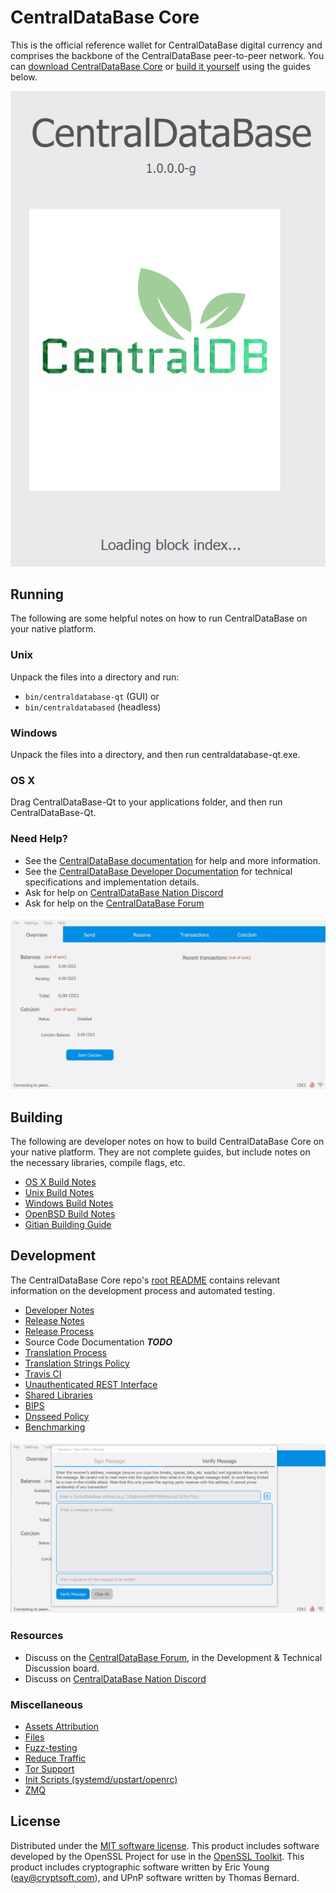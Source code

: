 CentralDataBase Core
==========

This is the official reference wallet for CentralDataBase digital currency and comprises the backbone of the CentralDataBase peer-to-peer network. You can [download CentralDataBase Core](https://www.centraldatabase.org/downloads/) or [build it yourself](#building) using the guides below.

![login](https://raw.githubusercontent.com/Centraldb/CDCI/main/screenshot/2023-08-05%2013-28-56-814.png)

Running
---------------------
The following are some helpful notes on how to run CentralDataBase on your native platform.

### Unix

Unpack the files into a directory and run:

- `bin/centraldatabase-qt` (GUI) or
- `bin/centraldatabased` (headless)

### Windows

Unpack the files into a directory, and then run centraldatabase-qt.exe.

### OS X

Drag CentralDataBase-Qt to your applications folder, and then run CentralDataBase-Qt.

### Need Help?

* See the [CentralDataBase documentation](https://docs.centraldatabase.org)
for help and more information.
* See the [CentralDataBase Developer Documentation](https://centraldatabase-docs.github.io/) 
for technical specifications and implementation details.
* Ask for help on [CentralDataBase Nation Discord](http://centraldatabasechat.org)
* Ask for help on the [CentralDataBase Forum](https://centraldatabase.org/forum)

![home](https://raw.githubusercontent.com/Centraldb/CDCI/main/screenshot/2023-08-05%2013-24-53-254.jpg)

Building
---------------------
The following are developer notes on how to build CentralDataBase Core on your native platform. They are not complete guides, but include notes on the necessary libraries, compile flags, etc.

- [OS X Build Notes](build-osx.md)
- [Unix Build Notes](build-unix.md)
- [Windows Build Notes](build-windows.md)
- [OpenBSD Build Notes](build-openbsd.md)
- [Gitian Building Guide](gitian-building.md)

Development
---------------------
The CentralDataBase Core repo's [root README](/README.md) contains relevant information on the development process and automated testing.

- [Developer Notes](developer-notes.md)
- [Release Notes](release-notes.md)
- [Release Process](release-process.md)
- Source Code Documentation ***TODO***
- [Translation Process](translation_process.md)
- [Translation Strings Policy](translation_strings_policy.md)
- [Travis CI](travis-ci.md)
- [Unauthenticated REST Interface](REST-interface.md)
- [Shared Libraries](shared-libraries.md)
- [BIPS](bips.md)
- [Dnsseed Policy](dnsseed-policy.md)
- [Benchmarking](benchmarking.md)

![vr trx](https://raw.githubusercontent.com/Centraldb/CDCI/main/screenshot/2023-08-05%2013-27-10-832.jpg)

### Resources
* Discuss on the [CentralDataBase Forum](https://centraldatabase.org/forum), in the Development & Technical Discussion board.
* Discuss on [CentralDataBase Nation Discord](http://centraldatabasechat.org)

### Miscellaneous
- [Assets Attribution](assets-attribution.md)
- [Files](files.md)
- [Fuzz-testing](fuzzing.md)
- [Reduce Traffic](reduce-traffic.md)
- [Tor Support](tor.md)
- [Init Scripts (systemd/upstart/openrc)](init.md)
- [ZMQ](zmq.md)

License
---------------------
Distributed under the [MIT software license](/COPYING).
This product includes software developed by the OpenSSL Project for use in the [OpenSSL Toolkit](https://www.openssl.org/). This product includes
cryptographic software written by Eric Young ([eay@cryptsoft.com](mailto:eay@cryptsoft.com)), and UPnP software written by Thomas Bernard.
